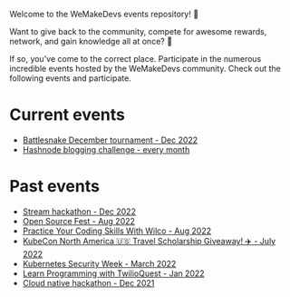 Welcome to the WeMakeDevs events repository! :raised_hands:

Want to give back to the community, compete for awesome rewards, network, and gain knowledge all at once? :gift:

If so, you've come to the correct place. Participate in the numerous incredible events hosted by the WeMakeDevs community.
Check out the following events and participate. 

# Current events
- [Battlesnake December tournament - Dec 2022](./battlesnake/README.md)
- [Hashnode blogging challenge - every month](./hashnode/README.md)

# Past events
- [Stream hackathon - Dec 2022](https://wemakedevs-stream.devpost.com/resources)
- [Open Source Fest - Aug 2022](https://www.youtube.com/watch?v=MI--kEdwEaU)
- [Practice Your Coding Skills With Wilco - Aug 2022](https://www.youtube.com/watch?v=WXvzjvHuMFU)
- [KubeCon North America 🇺🇸 Travel Scholarship Giveaway! ✈️ - July 2022](https://www.youtube.com/watch?v=kpnj1JDiKyw)
- [Kubernetes Security Week - March 2022](https://www.youtube.com/watch?v=SDpacCd5518)
- [Learn Programming with TwilioQuest - Jan 2022](https://www.youtube.com/watch?v=Nxja-95Z2zc)
- [Cloud native hackathon - Dec 2021](https://cloudnativehack21.devpost.com)

